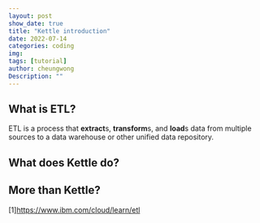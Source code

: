```yaml
---
layout: post
show_date: true
title: "Kettle introduction"
date: 2022-07-14
categories: coding
img:
tags: [tutorial]
author: cheungwong
Description: ""
---
```


## What is ETL?
ETL is a process that **extract**s, **transform**s, and **load**s data from multiple sources to a data warehouse or other unified data repository.



## What does Kettle do?


## More than Kettle?

[1]https://www.ibm.com/cloud/learn/etl